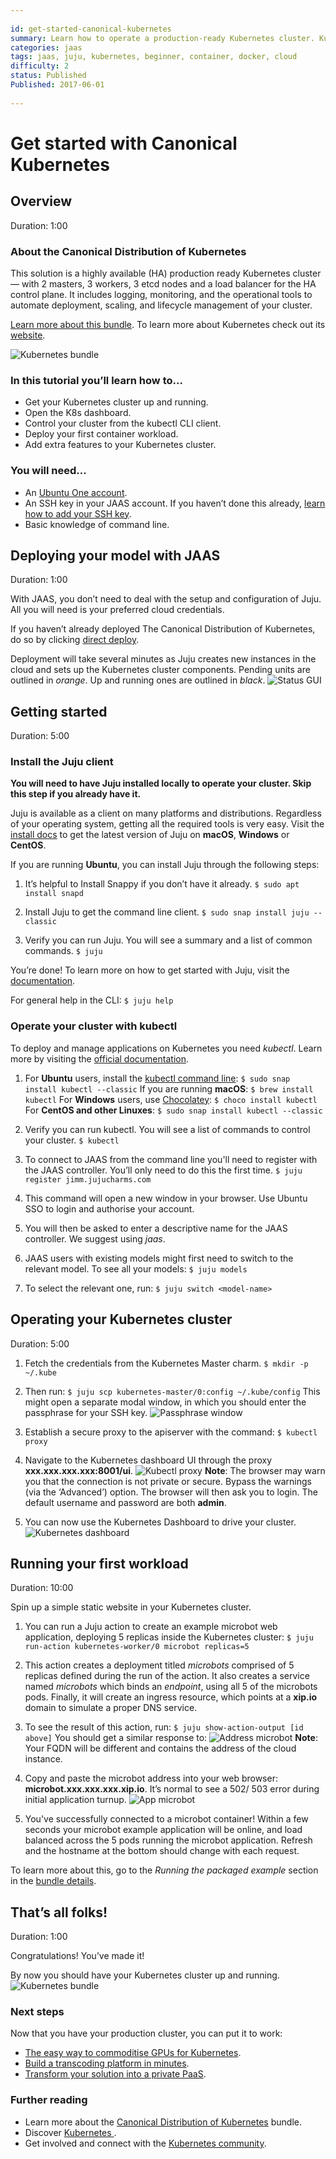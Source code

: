 ```yaml
---
 
id: get-started-canonical-kubernetes
summary: Learn how to operate a production-ready Kubernetes cluster. Kubernetes is a great open-source orchestration system for cloud native infrastructure. 
categories: jaas 
tags: jaas, juju, kubernetes, beginner, container, docker, cloud
difficulty: 2
status: Published
Published: 2017-06-01
 
---
```

 
 
# Get started with Canonical Kubernetes
 
 
## Overview
Duration: 1:00
 
### About the Canonical Distribution of Kubernetes
 
This solution is a highly available (HA) production ready Kubernetes cluster — with 2 masters, 3 workers, 3 etcd nodes and a load balancer for the HA control plane. It includes logging, monitoring, and the operational tools to automate deployment, scaling, and lifecycle management of your cluster. 
 
[Learn more about this bundle](https://jujucharms.com/canonical-kubernetes/).
To learn more about Kubernetes check out its [website](https://kubernetes.io/).
 
![Kubernetes bundle](./images/kubernetes-bundle.png)
 
 
### In this tutorial you’ll learn how to...
 
- Get your Kubernetes cluster up and running.
- Open the K8s dashboard.
- Control your cluster from the kubectl CLI client.
- Deploy your first container workload.
- Add extra features to your Kubernetes cluster.
 
 
### You will need...
 
* An [Ubuntu One account](https://login.ubuntu.com/).
* An SSH key in your JAAS account. If you haven’t done this already, [learn how to add your SSH key](https://jujucharms.com/docs/2.1/users-auth#credentials-and-ssh-keys).
* Basic knowledge of command line.
 
 
 
## Deploying your model with JAAS
Duration: 1:00
 
With JAAS, you don’t need to deal with the setup and configuration of Juju. All you will need is your preferred cloud credentials.
 
If you haven’t already deployed The Canonical Distribution of Kubernetes, do so by clicking [direct deploy](https://jujucharms.com/new?dd=bundle/canonical-kubernetes). 
 
Deployment will take several minutes as Juju creates new instances in the cloud and sets up the Kubernetes cluster components. Pending units are outlined in *orange*. Up and running ones are outlined in *black*.
![Status GUI](./images/status-gui.png)
 
 
 
## Getting started
Duration: 5:00
 
### Install the Juju client
 
**You will need to have Juju installed locally to operate your cluster. Skip this step if you already have it.**
 
Juju is available as a client on many platforms and distributions. Regardless of your operating system, getting all the required tools is very easy. Visit the [install docs](https://jujucharms.com/docs/stable/reference-install#getting-the-latest-juju) to get the latest version of Juju on **macOS**, **Windows** or **CentOS**.
 
If you are running **Ubuntu**, you can install Juju through the following steps:
 
1. It’s helpful to Install Snappy if you don’t have it already. 
`$ sudo apt install snapd`
 
2. Install Juju to get the command line client. 
`$ sudo snap install juju --classic`
 
3. Verify you can run Juju. You will see a summary and a list of common commands.
`$ juju`
 
You’re done! To learn more on how to get started with Juju, visit the [documentation](https://jujucharms.com/docs/stable/getting-started). 
 
For general help in the CLI: 
`$ juju help`
 
 
### Operate your cluster with kubectl 
 
To deploy and manage applications on Kubernetes you need *kubectl*. Learn more by visiting the [official documentation](https://kubernetes.io/docs/user-guide/kubectl/).
 
1. For **Ubuntu** users, install the [kubectl command line](https://kubernetes.io/docs/tasks/tools/install-kubectl/): 
`$ sudo snap install kubectl --classic`
If you are running **macOS**:
`$ brew install kubectl`
For **Windows** users, use [Chocolatey](https://chocolatey.org/install):
`$ choco install kubectl`
For **CentOS and other Linuxes**:
`$ sudo snap install kubectl --classic` 
 
2. Verify you can run kubectl. You will see a list of commands to control your cluster.
`$ kubectl`
 
3. To connect to JAAS from the command line you'll need to register with the JAAS controller. You’ll only need to do this the first time.
`$ juju register jimm.jujucharms.com`
 
4. This command will open a new window in your browser. Use Ubuntu SSO to login and authorise your account. 
 
5. You will then be asked to enter a descriptive name for the JAAS controller.  We suggest using *jaas*. 
 
6. JAAS users with existing models might first need to switch to the relevant model. To see all your models:
`$ juju models`

7. To select the relevant one, run:
`$ juju switch <model-name>`
 
 
 
## Operating your Kubernetes cluster 
Duration: 5:00
 
1. Fetch the credentials from the Kubernetes Master charm. 
`$ mkdir -p ~/.kube`

2. Then run:
`$ juju scp kubernetes-master/0:config ~/.kube/config`
This might open a separate modal window, in which you should enter the passphrase for your SSH key.
![Passphrase window](./images/passphrase-window.png)
 
3. Establish a secure proxy to the apiserver with the command:
`$ kubectl proxy`
 
4. Navigate to the Kubernetes dashboard UI through the proxy **xxx.xxx.xxx.xxx:8001/ui**.
![Kubectl proxy](./images/kubectl-proxy.png)
**Note**: The browser may warn you that the connection is not private or secure. Bypass the warnings (via the ‘Advanced’) option. The browser will then ask you to login. The default username and password are both **admin**.
 
5. You can now use the Kubernetes Dashboard to drive your cluster.
![Kubernetes dashboard](./images/kubernetes-dashboard.png)
 
 
 
## Running your first workload 
Duration: 10:00
 
Spin up a simple static website in your Kubernetes cluster. 
 
1. You can run a Juju action to create an example microbot web application, deploying 5 replicas inside the Kubernetes cluster:
`$ juju run-action kubernetes-worker/0 microbot replicas=5`  
 
2. This action creates a deployment titled *microbots* comprised of 5 replicas defined during the run of the action. It also creates a service named *microbots* which binds an *endpoint*, using all 5 of the microbots pods. Finally, it will create an ingress resource, which points at a **xip.io** domain to simulate a proper DNS service.
 
3. To see the result of this action, run:
 `$ juju show-action-output [id above]`
You should get a similar response to:
![Address microbot](./images/access-microbot.png)
**Note**: Your FQDN will be different and contains the address of the cloud instance.
 
4. Copy and paste the microbot address into your web browser: **microbot.xxx.xxx.xxx.xip.io**. It’s normal to see a 502/ 503 error during initial application turnup.
![App microbot](./images/app-microbot.png)
 
5. You've successfully connected to a microbot container! Within a few seconds your microbot example application will be online, and load balanced across the 5 pods running the microbot application. Refresh and the hostname at the bottom should change with each request. 
 
To learn more about this, go to the *Running the packaged example* section in the [bundle details](https://jujucharms.com/canonical-kubernetes/).
 
 
 
## That’s all folks!
Duration: 1:00
 
Congratulations! You’ve made it! 
 
By now you should have your Kubernetes cluster up and running.
![Kubernetes bundle](./images/kubernetes-bundle.png)
 
 
### Next steps
 
Now that you have your production cluster, you can put it to work:
 
* [The easy way to commoditise GPUs for Kubernetes](https://medium.com/intuitionmachine/how-we-commoditized-gpus-for-kubernetes-7131f3e9231f).
* [Build a transcoding platform in minutes](https://github.com/deis/workflow).
* [Transform your solution into a private PaaS](https://insights.ubuntu.com/2017/03/27/job-concurrency-in-kubernetes-lxd-cpu-pinning-to-the-rescue/).
 
 
### Further reading
 
* Learn more about the [Canonical Distribution of Kubernetes](https://jujucharms.com/canonical-kubernetes/) bundle.
* Discover [Kubernetes ](https://jujucharms.com/kubernetes).
* Get involved and connect with the [Kubernetes community](https://kubernetes.io/community/).
 
